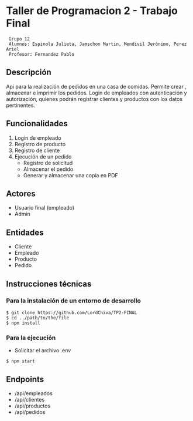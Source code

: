 # Taller de Programacion 2 - Trabajo Final 
     Grupo 12
     Alumnos: Espinola Julieta, Jamschon Martin, Mendivil Jerónimo, Perez Ariel
     Profesor: Fernandez Pablo

## Descripción
Api para la realización de pedidos en una casa de comidas. 
Permite crear , almacenar e imprimir los pedidos. 
Login de empleados con autenticación y autorización, quienes podrán registrar clientes y productos con los datos pertinentes.

## Funcionalidades 
1. Login de empleado
2. Registro de producto
3. Registro de cliente
4. Ejecución de un pedido
    - Registro de solicitud 
    - Almacenar el pedido
    - Generar y almacenar una copia en PDF
## Actores 
- Usuario final (empleado)
- Admin

## Entidades
- Cliente
- Empleado
- Producto
- Pedido

## Instrucciones técnicas

### Para la instalación de un entorno de desarrollo
```
$ git clone https://github.com/LordChiva/TP2-FINAL
$ cd ../path/to/the/file
$ npm install
```

### Para la ejecución
- Solicitar el archivo .env
```
$ npm start
```
    
## Endpoints
- /api/empleados
- /api/clientes
- /api/productos
- /api/pedidos
